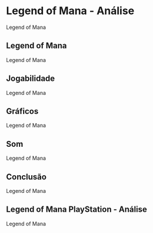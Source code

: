 ---
---

# Legend of Mana - Análise

Legend of Mana

## Legend of Mana

Legend of Mana

## Jogabilidade

Legend of Mana

## Gráficos

Legend of Mana

## Som

Legend of Mana

## Conclusão

Legend of Mana

## Legend of Mana PlayStation - Análise

Legend of Mana
